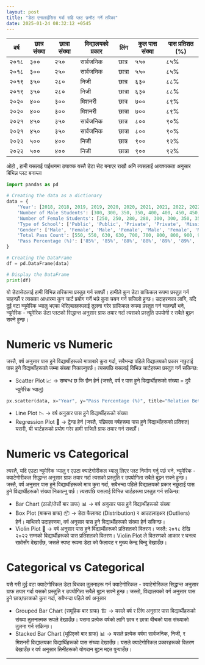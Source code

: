 ```yaml
---
layout: post
title: "डेटा एनालाईसिस गर्दा सहि प्लट छनौट गर्ने तरिका"
date: 2025-01-24 08:32:12 +0545
---
```


| वर्ष  | छात्र संख्या | छात्रा संख्या | विद्यालयको प्रकार | लिंग    | कुल पास संख्या | पास प्रतिशत (%) |
|-------|--------------|---------------|-------------------|---------|-----------------|------------------|
| २०१८  | ३००          | २५०           | सार्वजनिक        | छात्र   | ५५०             | ८५%              |
| २०१८  | ३००          | २५०           | सार्वजनिक        | छात्रा  | ५५०             | ८५%              |
| २०१९  | ३५०          | २८०           | निजी             | छात्र   | ६३०             | ८८%              |
| २०१९  | ३५०          | २८०           | निजी             | छात्रा  | ६३०             | ८८%              |
| २०२०  | ४००          | ३००           | मिशनरी           | छात्र   | ७००             | ८९%              |
| २०२०  | ४००          | ३००           | मिशनरी           | छात्रा  | ७००             | ८९%              |
| २०२१  | ४५०          | ३५०           | सार्वजनिक        | छात्र   | ८००             | ९०%              |
| २०२१  | ४५०          | ३५०           | सार्वजनिक        | छात्रा  | ८००             | ९०%              |
| २०२२  | ५००          | ४००           | निजी             | छात्र   | ९००             | ९२%              |
| २०२२  | ५००          | ४००           | निजी             | छात्रा  | ९००             | ९२%              |

ओहो , हामी यसलाई पाईथनमा ठ्याक्क यस्तै डेटा सेट बनाएर राखौ अनि त्यसलाई आवश्यकता अनुसार बिभिन्न प्लट बनाम्ला 
``` python 
import pandas as pd

# Creating the data as a dictionary
data = {
    'Year': [2018, 2018, 2019, 2019, 2020, 2020, 2021, 2021, 2022, 2022],
    'Number of Male Students': [300, 300, 350, 350, 400, 400, 450, 450, 500, 500],
    'Number of Female Students': [250, 250, 280, 280, 300, 300, 350, 350, 400, 400],
    'Type of School': ['Public', 'Public', 'Private', 'Private', 'Missionary', 'Missionary', 'Public', 'Public', 'Private', 'Private'],
    'Gender': ['Male', 'Female', 'Male', 'Female', 'Male', 'Female', 'Male', 'Female', 'Male', 'Female'],
    'Total Pass Count': [550, 550, 630, 630, 700, 700, 800, 800, 900, 900],
    'Pass Percentage (%)': ['85%', '85%', '88%', '88%', '89%', '89%', '90%', '90%', '92%', '92%']
}

# Creating the DataFrame
df = pd.DataFrame(data)

# Display the DataFrame
print(df)

```

यो डेटासेटलाई हामी विभिन्न तरिकामा प्रस्तुत गर्न सक्छौं। हामीले कुन डेटा ग्राफिकल रूपमा प्रस्तुत गर्न चाहन्छौं र त्यसका आधारमा कुन चार्ट प्रयोग गर्ने भन्ने कुरा चयन गर्न सजिलो हुन्छ। उदाहरणका लागि, यदि दुई वटा न्यूमेरिक भ्यालु भएका भेरिएबलहरूलाई तुलना गरेर ग्राफिकल रूपमा प्रस्तुत गर्न चाहन्छौं भने, न्यूमेरिक - न्यूमेरिक डेटा प्लटको सिद्धान्त अनुसार ग्राफ तयार गर्दा त्यसको प्रस्तुति उपयोगी र सबैले बुझ्न सक्ने हुन्छ।

# Numeric vs Numeric
जस्तै, वर्ष अनुसार पास हुने विद्यार्थीहरूको मात्राबारे कुरा गर्दा, सबैभन्दा पहिले विद्यालयको प्रकार नछुटाई पास हुने विद्यार्थीहरूको जम्मा संख्या निकाल्नुपर्छ। त्यसपछि यसलाई विभिन्न चार्टहरूमा प्रस्तुत गर्न सकिन्छ:
- Scatter Plot 📈 → सम्बन्ध छ कि छैन हेर्न (जस्तै, वर्ष र पास हुने विद्यार्थीहरूको संख्या = दुवै न्युमेरिक भ्यालु)
``` python
px.scatter(data, x="Year", y="Pass Percentage (%)", title="Relation Between Year and Pass Percentage")
```
- Line Plot 📉 → वर्ष अनुसार पास हुने विद्यार्थीहरूको संख्या
- Regression Plot 📏 → ट्रेन्ड हेर्न (जस्तै, पछिल्ला वर्षहरूमा पास हुने विद्यार्थीहरूको प्रतिशत)
यसरी, यी चार्टहरूको प्रयोग गरेर हामी सजिलै ग्राफ तयार गर्न सक्छौं।

# Numeric vs Categorical

त्यस्तै, यदि एउटा न्युमेरिक भ्यालु र एउटा क्याटेगोरीकल भ्यालु लिएर प्लट निर्माण गर्नु पर्छ भने, न्युमेरिक - क्याटेगोरीकल सिद्धान्त अनुसार ग्राफ तयार गर्दा त्यसको प्रस्तुति र उपयोगिता सबैले बुझ्न सक्ने हुन्छ। जस्तै, वर्ष अनुसार पास हुने विद्यार्थीहरूको मात्र कुरा गर्दा, सबैभन्दा पहिले विद्यालयको प्रकार नछुटाई पास हुने विद्यार्थीहरूको संख्या निकाल्नु पर्छ। त्यसपछि यसलाई विभिन्न चार्टहरूमा प्रस्तुत गर्न सकिन्छ:
- Bar Chart (ठाडो/तेर्सो बार ग्राफ) 📊 → वर्ष अनुसार पास हुने विद्यार्थीहरूको संख्या
- Box Plot (बाकस ग्राफ) 📦 → डेटा फैलावट (Distribution) र आउटलाइअर (Outliers) हेर्न। माथिको उदाहरणमा, वर्ष अनुसार पास हुने विद्यार्थीहरूको संख्या हेर्न सकिन्छ।
- Violin Plot 🎻 → वर्ष अनुसार पास हुने विद्यार्थीहरूको प्रतिशतको वितरण। जस्तै: २०१८ देखि २०२२ सम्मको विद्यार्थीहरूको पास प्रतिशतको वितरण। Violin Plot ले वितरणको आकार र घनत्व राम्रोसँग देखाउँछ, जसले स्पष्ट रूपमा डेटा को फैलावट र मुख्य केन्द्र बिन्दु देखाउँछ।

# Categorical vs Categorical
यसै गरी दुई वटा क्याटेगोरिकल डेटा बिचका तुलनाहरू गर्न क्याटेगोरिकल - क्याटेगोरिकल सिद्धान्त अनुसार ग्राफ तयार गर्दा यसको प्रस्तुति र उपयोगिता सबैले बुझ्न सक्ने हुन्छ। जस्तो, विद्यालयको वर्ग अनुसार पास हुने छात्र/छात्राको कुरा गर्दा, सबैभन्दा पहिले वर्ष अनुसार 
- Grouped Bar Chart (समूहिक बार ग्राफ) 🏗 → यसले वर्ष र लिंग अनुसार पास विद्यार्थीहरूको संख्या तुलनात्मक रूपले देखाउँछ। यसमा प्रत्येक वर्षको लागि छात्र र छात्रा बीचको पास संख्याको तुलना गर्न सकिन्छ।
- Stacked Bar Chart (थुप्रिएको बार ग्राफ) 📊 → यसले प्रत्येक वर्षमा सार्वजनिक, निजी, र मिशनरी विद्यालयका विद्यार्थिहरूको पास संख्या देखाउँछ। यसले क्याटेगोरिकल प्रकारहरूको वितरण देखाउँछ र वर्ष अनुसार तिनीहरूको योगदान बुझ्न मद्दत पुर्‍याउँछ।

---
